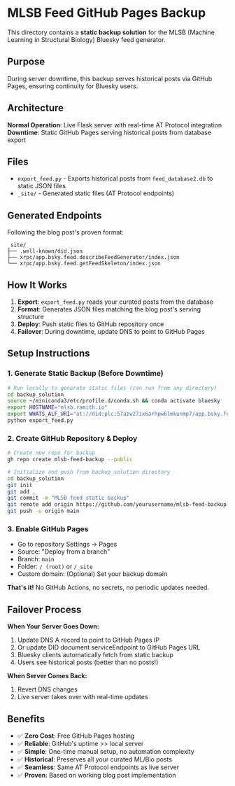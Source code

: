 # MLSB Feed GitHub Pages Backup

This directory contains a **static backup solution** for the MLSB (Machine Learning in Structural Biology) Bluesky feed generator.

## Purpose

During server downtime, this backup serves historical posts via GitHub Pages, ensuring continuity for Bluesky users.

## Architecture

**Normal Operation**: Live Flask server with real-time AT Protocol integration
**Downtime**: Static GitHub Pages serving historical posts from database export

## Files

- `export_feed.py` - Exports historical posts from `feed_database2.db` to static JSON files
- `_site/` - Generated static files (AT Protocol endpoints)

## Generated Endpoints

Following the blog post's proven format:

```
_site/
├── .well-known/did.json
├── xrpc/app.bsky.feed.describeFeedGenerator/index.json
└── xrpc/app.bsky.feed.getFeedSkeleton/index.json
```

## How It Works

1. **Export**: `export_feed.py` reads your curated posts from the database
2. **Format**: Generates JSON files matching the blog post's serving structure  
3. **Deploy**: Push static files to GitHub repository once
4. **Failover**: During downtime, update DNS to point to GitHub Pages

## Setup Instructions

### 1. Generate Static Backup (Before Downtime)
```bash
# Run locally to generate static files (can run from any directory)
cd backup_solution
source ~/miniconda3/etc/profile.d/conda.sh && conda activate bluesky
export HOSTNAME="mlsb.ramith.io"
export WHATS_ALF_URI="at://did:plc:57azw27ix6arhpw6lmkunmp7/app.bsky.feed.generator/MLSB"
python export_feed.py
```

### 2. Create GitHub Repository & Deploy
```bash
# Create new repo for backup
gh repo create mlsb-feed-backup --public

# Initialize and push from backup_solution directory
cd backup_solution
git init
git add .
git commit -m "MLSB feed static backup"
git remote add origin https://github.com/yourusername/mlsb-feed-backup.git
git push -u origin main
```

### 3. Enable GitHub Pages
- Go to repository Settings → Pages  
- Source: "Deploy from a branch"
- Branch: `main` 
- Folder: `/ (root)` or `/_site` 
- Custom domain: (Optional) Set your backup domain

**That's it!** No GitHub Actions, no secrets, no periodic updates needed.

## Failover Process

**When Your Server Goes Down:**
1. Update DNS A record to point to GitHub Pages IP
2. Or update DID document serviceEndpoint to GitHub Pages URL
3. Bluesky clients automatically fetch from static backup
4. Users see historical posts (better than no posts!)

**When Server Comes Back:**
1. Revert DNS changes
2. Live server takes over with real-time updates

## Benefits

- ✅ **Zero Cost**: Free GitHub Pages hosting
- ✅ **Reliable**: GitHub's uptime >> local server
- ✅ **Simple**: One-time manual setup, no automation complexity
- ✅ **Historical**: Preserves all your curated ML/Bio posts
- ✅ **Seamless**: Same AT Protocol endpoints as live server
- ✅ **Proven**: Based on working blog post implementation